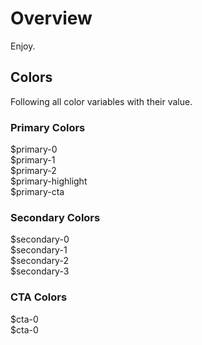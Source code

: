 # Overview

Enjoy.

## Colors

Following all color variables with their value.

### Primary Colors

<div class="sg-color sg-color-primary-0"><span class="sg-color-info">$primary-0</span></div>
<div class="sg-color sg-color-primary-1"><span class="sg-color-info">$primary-1</span></div>
<div class="sg-color sg-color-primary-2"><span class="sg-color-info">$primary-2</span></div>
<div class="sg-color sg-color-primary-highlight"><span class="sg-color-info">$primary-highlight</span></div>
<div class="sg-color sg-color-primary-cta"><span class="sg-color-info">$primary-cta</span></div>

### Secondary Colors

<div class="sg-color sg-color-secondary-0"><span class="sg-color-info">$secondary-0</span></div>
<div class="sg-color sg-color-secondary-1"><span class="sg-color-info">$secondary-1</span></div>
<div class="sg-color sg-color-secondary-2"><span class="sg-color-info">$secondary-2</span></div>
<div class="sg-color sg-color-secondary-3"><span class="sg-color-info">$secondary-3</span></div>

### CTA Colors

<div class="sg-color sg-color-cta-0"><span class="sg-color-info">$cta-0</span></div>
<div class="sg-color sg-color-cta-1"><span class="sg-color-info">$cta-0</span></div>